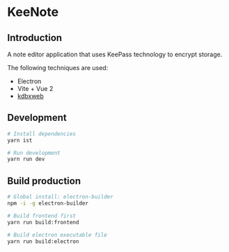 # KeeNote

## Introduction

A note editor application that uses KeePass technology to encrypt storage.

The following techniques are used:

- Electron
- Vite + Vue 2
- [kdbxweb](https://github.com/keeweb/kdbxweb)

## Development

```sh
# Install dependencies
yarn ist

# Run development
yarn run dev
```

## Build production

```sh
# Global install: electron-builder
npm -i -g electron-builder

# Build frontend first
yarn run build:frontend

# Build electron executable file
yarn run build:electron
```
